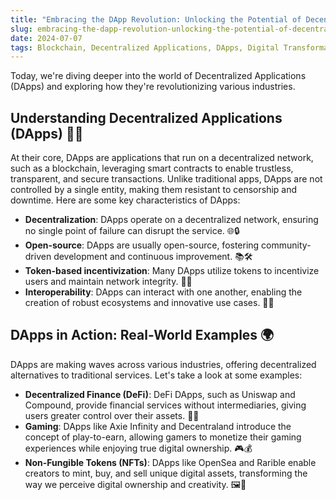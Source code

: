 ```yaml
---
title: "Embracing the DApp Revolution: Unlocking the Potential of Decentralized Applications"
slug: embracing-the-dapp-revolution-unlocking-the-potential-of-decentralized-applications
date: 2024-07-07
tags: Blockchain, Decentralized Applications, DApps, Digital Transformation
---
```


Today, we're diving deeper into the world of Decentralized Applications (DApps) and exploring how they're revolutionizing various industries.

## Understanding Decentralized Applications (DApps) 📱🔗

At their core, DApps are applications that run on a decentralized network, such as a blockchain, leveraging smart contracts to enable trustless, transparent, and secure transactions. Unlike traditional apps, DApps are not controlled by a single entity, making them resistant to censorship and downtime. Here are some key characteristics of DApps:

- **Decentralization**: DApps operate on a decentralized network, ensuring no single point of failure can disrupt the service. 🌐🔒
- **Open-source**: DApps are usually open-source, fostering community-driven development and continuous improvement. 📚🛠️
- **Token-based incentivization**: Many DApps utilize tokens to incentivize users and maintain network integrity. 🌟💸
- **Interoperability**: DApps can interact with one another, enabling the creation of robust ecosystems and innovative use cases. 🌉🤝

## DApps in Action: Real-World Examples 🌍

DApps are making waves across various industries, offering decentralized alternatives to traditional services. Let's take a look at some examples:

- **Decentralized Finance (DeFi)**: DeFi DApps, such as Uniswap and Compound, provide financial services without intermediaries, giving users greater control over their assets. 💸🌐
- **Gaming**: DApps like Axie Infinity and Decentraland introduce the concept of play-to-earn, allowing gamers to monetize their gaming experiences while enjoying true digital ownership. 🎮💰
- **Non-Fungible Tokens (NFTs)**: DApps like OpenSea and Rarible enable creators to mint, buy, and sell unique digital assets, transforming the way we perceive digital ownership and creativity. 🖼️🎨
